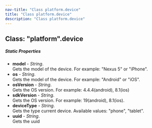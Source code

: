```yaml
---
nav-title: "Class platform.device"
title: "Class platform.device"
description: "Class platform.device"
---
```

## Class: "platform".device

##### Static Properties
 - **model** - _String_.    
  Gets the model of the device.
For example: "Nexus 5" or "iPhone".
 - **os** - _String_.    
  Gets the model of the device.
For example: "Android" or "iOS".
 - **osVersion** - _String_.    
  Gets the OS version.
For example: 4.4.4(android), 8.1(ios)
 - **sdkVersion** - _String_.    
  Gets the OS version.
For example: 19(android), 8.1(ios).
 - **deviceType** - _String_.    
  Gets the type current device.
Available values: "phone", "tablet".
 - **uuid** - _String_.    
  Gets the uuid
